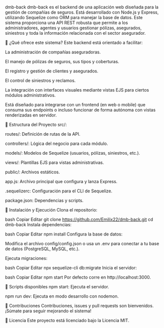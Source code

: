 dmb-back
dmb-back es el backend de una aplicación web diseñada para la gestión de compañías de seguros. Está desarrollado con Node.js y Express, utilizando Sequelize como ORM para manejar la base de datos. Este sistema proporciona una API REST robusta que permite a los administradores, agentes y usuarios gestionar pólizas, asegurados, siniestros y toda la información relacionada con el sector asegurador.

🧾 ¿Qué ofrece este sistema?
Este backend está orientado a facilitar:

La administración de compañías aseguradoras.

El manejo de pólizas de seguros, sus tipos y coberturas.

El registro y gestión de clientes y asegurados.

El control de siniestros y reclamos.

La integración con interfaces visuales mediante vistas EJS para ciertos módulos administrativos.

Está diseñado para integrarse con un frontend (en web o mobile) que consuma sus endpoints o incluso funcionar de forma autónoma con vistas renderizadas en servidor.

📁 Estructura del Proyecto
src/:

routes/: Definición de rutas de la API.

controllers/: Lógica del negocio para cada módulo.

models/: Modelos de Sequelize (usuarios, pólizas, siniestros, etc.).

views/: Plantillas EJS para vistas administrativas.

public/: Archivos estáticos.

app.js: Archivo principal que configura y lanza Express.

.sequelizerc: Configuración para el CLI de Sequelize.

package.json: Dependencias y scripts.

🚀 Instalación y Ejecución
Clona el repositorio:

bash
Copiar
Editar
git clone https://github.com/Emilix22/dmb-back.git
cd dmb-back
Instala dependencias:

bash
Copiar
Editar
npm install
Configura la base de datos:

Modifica el archivo config/config.json o usa un .env para conectar a tu base de datos (PostgreSQL, MySQL, etc.).

Ejecuta migraciones:

bash
Copiar
Editar
npx sequelize-cli db:migrate
Inicia el servidor:

bash
Copiar
Editar
npm start
Por defecto corre en http://localhost:3000.

🧪 Scripts disponibles
npm start: Ejecuta el servidor.

npm run dev: Ejecuta en modo desarrollo con nodemon.

🤝 Contribuciones
Contribuciones, issues y pull requests son bienvenidos. ¡Súmate para seguir mejorando el sistema!

📄 Licencia
Este proyecto está licenciado bajo la Licencia MIT.